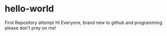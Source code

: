 # hello-world
First Repository attempt
Hi Everyone, brand new to github and programming please don't prey on me!
